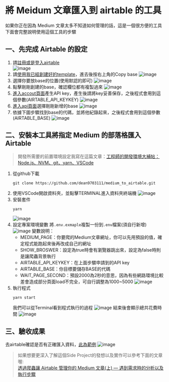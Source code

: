 # 將 Meidum 文章匯入到 airtable 的工具
如果你正在因為 Medium 文章太多不知道如何管理的話，這是一個很方便的工具  
下面會完整說明使用這個工具的步驟

## 一、先完成 Airtable 的設定
1. 請[註冊或是登入airtable](https://airtable.com/login)  
    ![image](./img/airtable_login.png)
2. 請[使用我已經創建好的template](https://airtable.com/shrqrLtvUxDyWFLjK/tblrYddyJH1cFQLm6/viwv6U7hnzgvKTZ14?blocks=hide)，進去後按右上角的Copy base
    ![image](./img/airtable_template.png)
3. 選擇你要放base的位置(使用默認的即可)
    ![image](./img/airtable_addbase.png)
4. 點擊剛剛創建的base，確認欄位都有複製過來
    ![image](./img/airtable_checkbase.png)
5. [進入accout頁面](https://airtable.com/account)產生API key，產生後請將key妥善保存，之後程式會用到這個參數(AIRTABLE_API_KEYKEY)
    ![image](./img/airtable_account.png)
6. [進入api頁面](https://airtable.com/api)選擇剛剛新增的base
    ![image](./img/airtable_api.png)
7. 依據下圖步驟找到base的代碼，並將他紀錄起來，之後程式會用到這個參數(AIRTABLE_BASE)
    ![image](./img/airtable_basecode.png)

## 二、安裝本工具將指定 Medium 的部落格匯入 Airtable
> 開發所需要的前置環境設定我寫在這篇文章：[工程師的開發環境大補帖：Node.js、NVM、git、yarn、VSCode](https://babydragon9703111.medium.com/%E5%B7%A5%E7%A8%8B%E5%B8%AB%E7%9A%84%E9%96%8B%E7%99%BC%E7%92%B0%E5%A2%83%E5%A4%A7%E8%A3%9C%E5%B8%96-node-js-nvm-git-yarn-vscode-3f21ea161898#e634)
1. 從github下載
    ```
    git clone https://github.com/dean9703111/medium_to_airtable.git
    ```
2. 使用VSCode開啟資料夾，並點擊TERMINAL進入資料夾終端機
    ![image](./img/vscode.png)
3. 安裝套件
    ```
    yarn
    ```
    ![image](./img/vscode_yarn.png)
4. 設定專案環境變數
    將`.env.exmaple`複製一份到`.env`檔案(須自行新增)
    ![image](./img/vscode_copy.png)
    變數說明：
    - MEDIUM_PAGE：你要爬的Medium文章網址，你可以先用預設的值，確定程式能跑起來後再改成自己的網址
    - SHOW_BROSWER：設定為true時會有瀏覽器跳出來，設定為false時則是讓爬蟲背景執行
    - AIRTABLE_API_KEYKEY：在上面步驟申請到的API key
    - AIRTABLE_BASE：你目標要儲存BASE的代碼
    - WAIT_PAGE_SECOND：預設2000為2秒的意思，因為有些網路環境比較差會造成部分頁面load不完全，可自行調整為1000~5000
    ![image](./img/vscode_env.png)
5. 執行程式
    ```
    yarn start
    ```
    我們可以從Terminal看到程式執行的過程
    ![image](./img/yarn_start.png)
    結束後會顯示總共花費時間
    ![image](./img/yarn_done.png)

## 三、驗收成果
去airtable確認是否有正確匯入資料，[此為範例](https://airtable.com/shrR0v4IDFB2rwUDj)
![image](./img/airtable_result.png)


>如果想要更深入了解這個Side Project的發想以及實作可以參考下面的文章喔:  
>[透過爬蟲讓 Airtable 管理你的 Medium 文章(上) — 遇到需求時的分析以及執行步驟](https://medium.com/dean-lin/%E9%80%8F%E9%81%8E%E7%88%AC%E8%9F%B2%E8%AE%93-airtable-%E7%AE%A1%E7%90%86%E4%BD%A0%E7%9A%84-medium-%E6%96%87%E7%AB%A0-%E4%B8%8A-%E9%81%87%E5%88%B0%E9%9C%80%E6%B1%82%E6%99%82%E7%9A%84%E5%88%86%E6%9E%90%E4%BB%A5%E5%8F%8A%E5%9F%B7%E8%A1%8C%E6%AD%A5%E9%A9%9F-69c29b1cea43)



